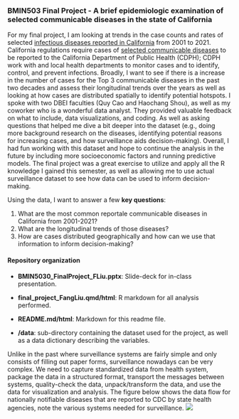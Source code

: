 <h3 align="left">

BMIN503 Final Project - A brief epidemiologic examination of selected communicable diseases in the state of California

</h3>


For my final project, I am looking at trends in the case counts and rates of selected [infectious diseases reported in California](https://catalog.data.gov/dataset/infectious-diseases-by-disease-county-year-and-sex-d8912) from 2001 to 2021. California regulations require cases of [selected communicable diseases](https://www.cdph.ca.gov/Programs/CID/DCDC/CDPH%20Document%20Library/ReportableDiseases.pdf) to be reported to the California Department of Public Health (CDPH); CDPH work with and local health departments to monitor cases and to identify, control, and prevent infections. Broadly, I want to see if there is a increase in the number of cases for the Top 3 communicable diseases in the past two decades and assess their longitudinal trends over the years as well as looking at how cases are distributed spatially to identify potential hotspots. I spoke with two DBEI faculties (Quy Cao and Haochang Shou), as well as my coworker who is a wonderful data analyst. They provided valuable feedback on what to include, data visualizations, and coding. As well as asking questions that helped me dive a bit deeper into the dataset (e.g., doing more background research on the diseases, identifying potential reasons for increasing cases, and how surveillance aids decision-making). Overall, I had fun working with this dataset and hope to continue the analysis in the future by including more socioeconomic factors and running predictive models. The final project was a great exercise to utilize and apply all the R knowledge I gained this semester, as well as allowing me to use actual surveillance dataset to see how data can be used to inform decision-making.

Using the data, I want to answer a few **key questions**:

1.  What are the most common reportale communicable diseases in California from 2001-2021?
2.  What are the longitudinal trends of those diseases?
3.  How are cases distributed geographically and how can we use that information to inform decision-making?


#### Repository organization 

-   **BMIN5030_FinalProject_FLiu.pptx**: Slide-deck for in-class presentation.

-   **final_project_FangLiu.qmd/html**:  R markdown for all analysis performed. 

-   **README.md/html**: Markdown for this readme file.

-   **/data**: sub-directory containing the dataset used for the project, as well as a data dictionary describing the variables. 

Unlike in the past where surveillance systems are fairly simple and only consists of filling out paper forms, surveillance nowadays can be very complex. We need to capture standardized data from health system, package the data in a structured format, transport the messages between systems, quality-check the data, unpack/transform the data, and use the data for visualization and analysis. The figure below shows the data flow for nationally notifiable diseases that are reported to CDC by state health agencies, note the various systems needed for surveillance. ![](surveillance.png)
